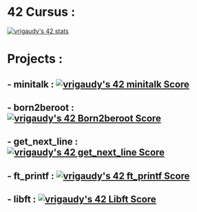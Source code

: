 # 42 Cursus :

[![vrigaudy's 42 stats](https://badge42.vercel.app/api/v2/claipdddh00210fl5a042i56i/stats?cursusId=21&coalitionId=47)](https://github.com/JaeSeoKim/badge42)

# Projects :

## - minitalk : [![vrigaudy's 42 minitalk Score](https://badge42.vercel.app/api/v2/claipdddh00210fl5a042i56i/project/2499966)](https://github.com/JaeSeoKim/badge42)
## - born2beroot : [![vrigaudy's 42 Born2beroot Score](https://badge42.vercel.app/api/v2/claipdddh00210fl5a042i56i/project/2436739)](https://github.com/JaeSeoKim/badge42)
## - get_next_line : [![vrigaudy's 42 get_next_line Score](https://badge42.vercel.app/api/v2/claipdddh00210fl5a042i56i/project/2436903)](https://github.com/JaeSeoKim/badge42)
## - ft_printf : [![vrigaudy's 42 ft_printf Score](https://badge42.vercel.app/api/v2/claipdddh00210fl5a042i56i/project/2434291)](https://github.com/JaeSeoKim/badge42)
## - libft : [![vrigaudy's 42 Libft Score](https://badge42.vercel.app/api/v2/claipdddh00210fl5a042i56i/project/2415393)](https://github.com/JaeSeoKim/badge42)
